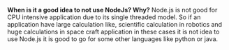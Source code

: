 **When is it a good idea to not use NodeJs? Why?**
Node.js is not good for CPU intensive application due to its single threaded model. So if an application have large calculation like, scientific calculation in robotics and huge calculations in space craft application in these cases it is not idea to use Node.js it is good to go for some other languages like python or java.
